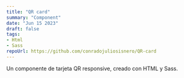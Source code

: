 ```yaml
---
title: "QR card"
summary: "Component"
date: "Jun 15 2023"
draft: false
tags:
- Html
- Sass
repoUrl: https://github.com/conradojuliosisnero/QR-card
---
```

Un componente de tarjeta QR responsive, creado con HTML y Sass.